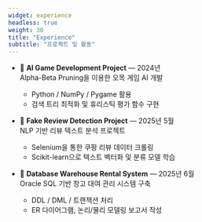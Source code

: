 ```yaml
---
widget: experience
headless: true
weight: 30
title: "Experience"
subtitle: "프로젝트 및 활동"
---
```


- 🤖 **AI Game Development Project** — 2024년  
  Alpha-Beta Pruning을 이용한 오목 게임 AI 개발  
  - Python / NumPy / Pygame 활용  
  - 검색 트리 최적화 및 휴리스틱 평가 함수 구현

- 💬 **Fake Review Detection Project** — 2025년 5월  
  NLP 기반 리뷰 텍스트 분석 프로젝트  
  - Selenium을 통한 쿠팡 리뷰 데이터 크롤링  
  - Scikit-learn으로 텍스트 벡터화 및 분류 모델 학습

- 🧩 **Database Warehouse Rental System** — 2025년 6월  
  Oracle SQL 기반 창고 대여 관리 시스템 구축  
  - DDL / DML / 트랜잭션 처리  
  - ER 다이어그램, 논리/물리 모델링 보고서 작성
